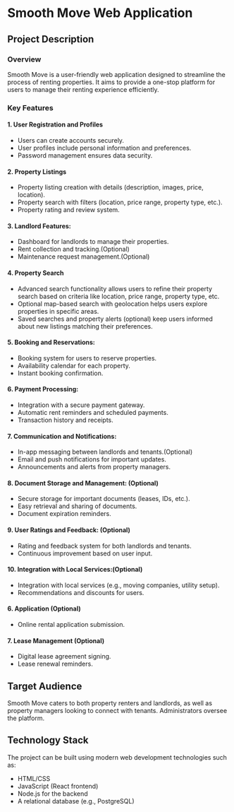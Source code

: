 # Smooth Move Web Application

## Project Description

### Overview

Smooth Move is a user-friendly web application designed to streamline the process of renting properties. It aims to provide a one-stop platform for users to manage their renting experience efficiently.

### Key Features

#### 1. User Registration and Profiles

- Users can create accounts securely.
- User profiles include personal information and preferences.
- Password management ensures data security.

#### 2. Property Listings

- Property listing creation with details (description, images, price, location).
- Property search with filters (location, price range, property type, etc.).
- Property rating and review system.

#### 3. Landlord Features:

- Dashboard for landlords to manage their properties.
- Rent collection and tracking.(Optional)
- Maintenance request management.(Optional)

#### 4. Property Search

- Advanced search functionality allows users to refine their property search based on criteria like location, price range, property type, etc.
- Optional map-based search with geolocation helps users explore properties in specific areas.
- Saved searches and property alerts (optional) keep users informed about new listings matching their preferences.

#### 5. Booking and Reservations:

- Booking system for users to reserve properties.
- Availability calendar for each property.
- Instant booking confirmation.

#### 6. Payment Processing:

- Integration with a secure payment gateway.
- Automatic rent reminders and scheduled payments.
- Transaction history and receipts.

#### 7. Communication and Notifications:

- In-app messaging between landlords and tenants.(Optional)
- Email and push notifications for important updates.
- Announcements and alerts from property managers.

#### 8. Document Storage and Management: (Optional)

- Secure storage for important documents (leases, IDs, etc.).
- Easy retrieval and sharing of documents.
- Document expiration reminders.

#### 9. User Ratings and Feedback: (Optional)

- Rating and feedback system for both landlords and tenants.
- Continuous improvement based on user input.

#### 10. Integration with Local Services:(Optional)

- Integration with local services (e.g., moving companies, utility setup).
- Recommendations and discounts for users.

#### 6. Application (Optional)

- Online rental application submission.

#### 7. Lease Management (Optional)

- Digital lease agreement signing.
- Lease renewal reminders.

## Target Audience

Smooth Move caters to both property renters and landlords, as well as property managers looking to connect with tenants. Administrators oversee the platform.

## Technology Stack

The project can be built using modern web development technologies such as:

- HTML/CSS
- JavaScript (React frontend)
- Node.js for the backend
- A relational database (e.g., PostgreSQL)
